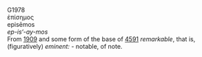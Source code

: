 <body>
  <p>G1978<br>  ἐπίσημος  <br> episēmos  <br><i>ep-is‘-ay-mos </i><br>From <a href="g1909.htm">1909</a> and some form of the base of <a href="g4591.htm">4591</a>  <i>remarkable</i>, that is, (figuratively) <i>eminent:</i> - notable, of note.<br></p>
 </body>